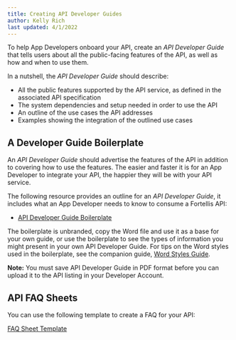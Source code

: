 ```yaml
---
title: Creating API Developer Guides
author: Kelly Rich
last updated: 4/1/2022
---
```


To help App Developers onboard your API, create an *API Developer Guide* that tells users about all the public-facing features of the API, as well as how and when to use them.

In a nutshell, the *API Developer Guide* should describe:

* All the public features supported by the API service, as defined in the associated API specification
* The system dependencies and setup needed in order to use the API
* An outline of the use cases the API addresses
* Examples showing the integration of the outlined use cases

## A Developer Guide Boilerplate

An *API Developer Guide* should advertise the features of the API in addition to covering how to use the features. The easier and faster it is for an App Developer to integrate your API, the happier they will be with your API service.

The following resource provides an outline for an *API Developer Guide*, it includes what an App Developer needs to know to consume a Fortellis API:

* [API Developer Guide Boilerplate]($[docsUrl]/static/images/unbranded-API-DevGuide_Boilerplate-ed6.docx)

The boilerplate is unbranded, copy the Word file and use it as a base for your own guide, or use the boilerplate to see the types of information you might present in your own API Developer Guide. For tips on the Word styles used in the boilerplate, see the companion guide, [Word Styles Guide]($[docsUrl]/static/images/Fortellis-DevDocs-Word-Styles-User-Guide_ed6.pdf).

**Note:** You must save API Developer Guide in PDF format before you can upload it to the API listing in your Developer Account.

## API FAQ Sheets

You can use the following template to create a FAQ for your API:

[FAQ Sheet Template]($[docsUrl]/static/images/API_Consumer_Template.docx)
